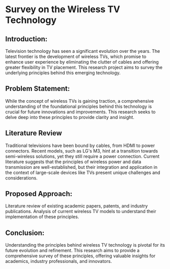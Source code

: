 # Survey on the Wireless TV Technology
## Introduction:
   Television technology has seen a significant evolution over the years. The latest frontier is the development of wireless TVs, which promise to enhance user experience by eliminating the clutter of cables and offering greater flexibility in TV placement. This research project aims to survey the underlying principles behind this emerging technology.
## Problem Statement:
While the concept of wireless TVs is gaining traction, a comprehensive understanding of the foundational principles behind this technology is crucial for future innovations and improvements. This research seeks to delve deep into these principles to provide clarity and insight.
## Literature Review
Traditional televisions have been bound by cables, from HDMI to power connectors. Recent models, such as LG's M3, hint at a transition towards semi-wireless solutions, yet they still require a power connection. Current literature suggests that the principles of wireless power and data transmission are well-established, but their integration and application in the context of large-scale devices like TVs present unique challenges and considerations.
## Proposed Approach:
Literature review of existing academic papers, patents, and industry publications. Analysis of current wireless TV models to understand their implementation of these principles.
## Conclusion:
Understanding the principles behind wireless TV technology is pivotal for its future evolution and refinement. This research aims to provide a comprehensive survey of these principles, offering valuable insights for academics, industry professionals, and innovators.
